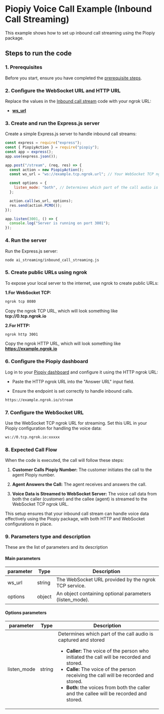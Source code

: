 # Piopiy Voice Call Example (Inbound Call Streaming)

This example shows how to set up inbound call streaming using the Piopiy package.

## Steps to run the code

### 1. Prerequisites

Before you start, ensure you have completed the [prerequisite steps](/README.md).

### 2. Configure the WebSocket URL and HTTP URL

Replace the values in the [Inbound call stream](/ai_streaming//inbound_call_streaming.js) code with your ngrok URL:

- [**ws_url**](https://github.com/telecmi/piopiy_node_example/blob/development/ai_streaming/inbound_call_streaming.js#L11)

### 3. Create and run the Express.js server

Create a simple Express.js server to handle inbound call streams:

```javascript
const express = require("express");
const { PiopiyAction } = require("piopiy");
const app = express();
app.use(express.json());

app.post("/stream", (req, res) => {
  const action = new PiopiyAction();
  const ws_url = "ws://example.tcp.ngrok.url"; // Your WebSocket TCP ngrok URL

  const options = {
    listen_mode: "both", // Determines which part of the call audio is captured and stored
  };

  action.call(ws_url, options);
  res.send(action.PCMO());
});

app.listen(3001, () => {
  console.log("Server is running on port 3001");
});
```

### 4. Run the server

Run the Express.js server:

```sh
node ai_streaming/inbound_call_streaming.js
```

### 5. Create public URLs using ngrok

To expose your local server to the internet, use ngrok to create public URLs:

**1.For WebSocket TCP:**

```sh
ngrok tcp 8080
```

Copy the ngrok TCP URL, which will look something like **tcp://0.tcp.ngrok.io**

**2.For HTTP:**

```sh
ngrok http 3001
```

Copy the ngrok HTTP URL, which will look something like **https://example.ngrok.io**

### 6. Configure the Piopiy dashboard

Log in to your <a href="https://developer.telecmi.com" target="_blank">Piopiy dashboard</a> and configure it using the HTTP ngrok URL:

- Paste the HTTP ngrok URL into the "Answer URL" input field.

- Ensure the endpoint is set correctly to handle inbound calls.

```sh
https://example.ngrok.io/stream
```

### 7. Configure the WebSocket URL

Use the WebSocket TCP ngrok URL for streaming. Set this URL in your Piopiy configuration for handling the voice data:

```sh
ws://0.tcp.ngrok.io:xxxxx
```

### 8. Expected Call Flow

When the code is executed, the call will follow these steps:

1. **Customer Calls Piopiy Number:** The customer initiates the call to the agent Piopiy number.

2. **Agent Answers the Call:** The agent receives and answers the call.

3. **Voice Data is Streamed to WebSocket Server:** The voice call data from both the caller (customer) and the callee (agent) is streamed to the WebSocket TCP ngrok URL.

This setup ensures that your inbound call stream can handle voice data effectively using the Piopiy package, with both HTTP and WebSocket configurations in place.

### 9. Parameters type and description

These are the list of parameters and its description

#### Main parameters

| parameter | Type   | Description                                             |
| --------- | ------ | ------------------------------------------------------- |
| ws_url    | string | The WebSocket URL provided by the ngrok TCP service.    |
| options   | object | An object containing optional parameters (listen_mode). |

#### Options parameters

| parameter   | Type   | Description                                                          |
| ----------- | ------ | -------------------------------------------------------------------- |
| listen_mode | string | Determines which part of the call audio is captured and stored <ul><li> **Caller:** The voice of the person who initiated the call will be recorded and stored.</li><li> **Calle:** The voice of the person receiving the call will be recorded and stored.</li><li> **Both:** the voices from both the caller and the callee will be recorded and stored.</li></ul> |